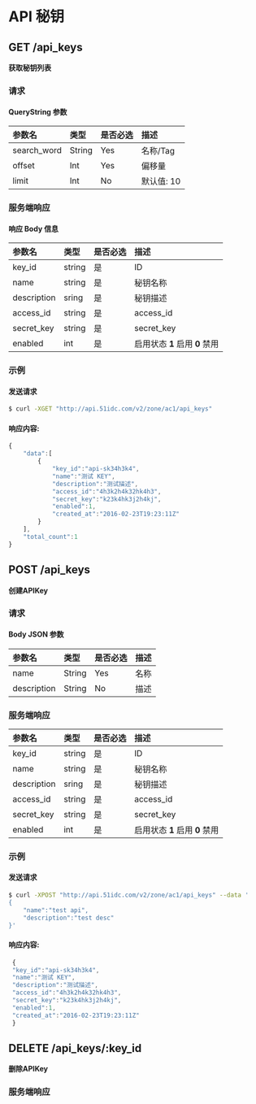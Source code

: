 # API 秘钥

<!-- toc -->

## GET /api_keys

**获取秘钥列表**

### 请求

#### QueryString 参数

|参数名 | 类型 | 是否必选 | 描述 |
| :-- | :-- | :-- | :-- |
| search_word | String | Yes | 名称/Tag |
| offset | Int | Yes | 偏移量 |
| limit | Int | No | 默认值: 10 |

### 服务端响应

#### 响应 Body 信息

|参数名 | 类型 | 是否必选 | 描述 |
| :-- | :-- | :-- | :-- |
|key_id|string|是|ID|
|name|string|是|秘钥名称|
|description|sring|是|秘钥描述|
|access_id|string|是|access_id|
|secret_key|string|是|secret_key|
|enabled|int|是|启用状态 **1** 启用 **0** 禁用|

### 示例

#### 发送请求

```bash
$ curl -XGET "http://api.51idc.com/v2/zone/ac1/api_keys"
```

#### 响应内容:

```js
{
    "data":[
        {
            "key_id":"api-sk34h3k4",
            "name":"测试 KEY",
            "description":"测试描述",
            "access_id":"4h3k2h4k32hk4h3",
            "secret_key":"k23k4hk3j2h4kj",
            "enabled":1,
            "created_at":"2016-02-23T19:23:11Z"
        }
    ],
    "total_count":1
}
```


## POST /api_keys

**创建APIKey**


### 请求

#### Body JSON 参数

|参数名 | 类型 | 是否必选 | 描述 |
| :-- | :-- | :-- | :-- |
| name | String | Yes | 名称 |
| description | String | No | 描述 |


### 服务端响应

|参数名 | 类型 | 是否必选 | 描述 |
| :-- | :-- | :-- | :-- |
|key_id|string|是|ID|
|name|string|是|秘钥名称|
|description|sring|是|秘钥描述|
|access_id|string|是|access_id|
|secret_key|string|是|secret_key|
|enabled|int|是|启用状态 **1** 启用 **0** 禁用|


### 示例
#### 发送请求

```bash
$ curl -XPOST "http://api.51idc.com/v2/zone/ac1/api_keys" --data '
{
    "name":"test api",
    "description":"test desc"
}'
```
#### 响应内容:

```js
 {
 "key_id":"api-sk34h3k4",
 "name":"测试 KEY",
 "description":"测试描述",
 "access_id":"4h3k2h4k32hk4h3",
 "secret_key":"k23k4hk3j2h4kj",
 "enabled":1,
 "created_at":"2016-02-23T19:23:11Z"
 }
```


## DELETE /api_keys/:key_id
**删除APIKey**


### 服务端响应

